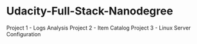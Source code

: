 # Udacity-Full-Stack-Nanodegree



Project 1 - Logs Analysis
Project 2 - Item Catalog
Project 3 - Linux Server Configuration
